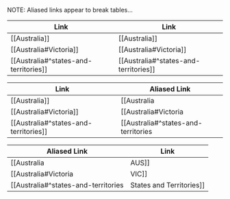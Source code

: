 NOTE: Aliased links appear to break tables...

| Link | Link |
| --- | --- |
| [[Australia]] |  [[Australia]] |
| [[Australia#Victoria]] | [[Australia#Victoria]] |
| [[Australia#^states-and-territories]] | [[Australia#^states-and-territories]] |

| Link | Aliased Link |
| --- | --- |
| [[Australia]] | [[Australia|AUS]] |
| [[Australia#Victoria]] | [[Australia#Victoria|VIC]] |
| [[Australia#^states-and-territories]] | [[Australia#^states-and-territories|States and Territories]] |

| Aliased Link | Link |
| --- | --- |
| [[Australia|AUS]] | [[Australia]] |
| [[Australia#Victoria|VIC]] | [[Australia#Victoria]] |
| [[Australia#^states-and-territories|States and Territories]] | [[Australia#^states-and-territories]] |
